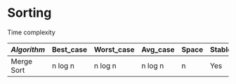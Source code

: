 # Sorting

Time complexity 

|*Algorithm*|Best_case|Worst_case|Avg_case|Space |Stable |
|-   |-        |-         |-       |-     |-  |
|Merge Sort|n log n|n log n|n log n |n |Yes|